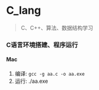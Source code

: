 # C_lang
> C、C++、算法、数据结构学习

### C语言环境搭建、程序运行
#### Mac
1. 编译: ```gcc -g aa.c -o aa.exe```
2. 运行: ./aa.exe


